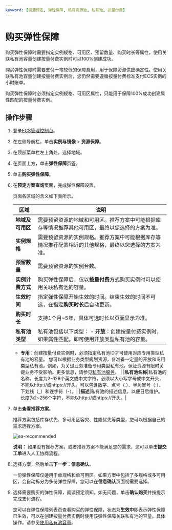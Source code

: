 ```yaml
---
keyword: [资源预定, 弹性保障, 私有资源池, 私有池, 按量付费]
---
```


# 购买弹性保障

购买弹性保障时需要指定实例规格、可用区、预留数量、购买时长等属性，使用关联私有池容量创建按量付费实例时可以100%创建成功。

购买弹性保障时需要支付一笔较低的保障费用，用于保障资源供应确定性。使用关联私有池容量创建按量付费实例后，您仍然需要遵循按量付费标准支付ECS实例的小时账单。

购买弹性保障时必须指定实例规格、可用区属性，只能用于保障100%成功创建属性匹配的按量付费实例。

## 操作步骤

1.  登录[ECS管理控制台](https://ecs.console.aliyun.com)。

2.  在左侧导航栏，单击**实例与镜像** \> **资源保障**。

3.  在顶部菜单栏左上角处，选择地域。

4.  在页面上方，单击**弹性保障**页签。

5.  单击**购买弹性保障**。

6.  在**预定方案查询**页面，完成弹性保障设置。

    页面各区域的含义如下表所示。

    |区域|说明|
    |--|--|
    |**地域及可用区**|需要预留资源的地域和可用区。推荐方案中可能根据库存等情况推荐其他可用区，最终以您选择的方案为准。|
    |**实例规格**|需要预留资源的实例规格。推荐方案中可能根据库存等情况推荐配置相近的其他规格，最终以您选择的方案为准。|
    |**预留数量**|需要预留资源的实例台数。|
    |**实例计费方式**|购买弹性保障后，仅以**按量付费**方式购买实例时可以使用关联私有池的容量。|
    |**生效时间**|指定弹性保障开始生效的时间。结束生效的时间不可选，在指定**购买时长**后自动更新。|
    |**购买时长**|支持1个月~5年，具体可选时长以页面显示为准。|
    |**私有池类型**|私有池包括以下类型：    -   **开放**：创建按量付费实例时，如果属性匹配，即可使用开放类型私有池的容量。
    -   **专用**：创建按量付费实例时，必须指定私有池ID才可使用对应专用类型私有池的容量。
您可以根据业务类型规划资源，各准备一定量的开放和专用类型私有池。例如，为关键业务准备专用类型私有池，保证资源有限时关键业务不受影响。更多信息，请参见[私有池服务](/cn.zh-CN/标签与资源/资源保障/资源保障概述.md)。 |
    |**私有池名称**|私有池的名称，长度为2~128个英文或中文字符，必须以大小写字母或中文开头，不能以http://或https://开头。可以包含数字、点号（.）、半角冒号（:）、下划线（\_）和连字符（-）。|
    |**描述**|私有池的描述信息，以便日后维护。长度为2~256个字符，不能以http://或https://开头。|

7.  单击**查看推荐方案**。

    推荐方案包括库存优先、多可用区容灾、性能优先等类型，您可以根据自己的需求选择方案。

    ![ea-recommended](https://static-aliyun-doc.oss-accelerate.aliyuncs.com/assets/img/zh-CN/7300996061/p185062.png)

    **说明：** 如果没有推荐方案，或者推荐方案不能满足您的需求，您可以单击**提交工单**进入人工协商流程。

8.  选择方案，然后单击**下一步：信息确认**。

    一份弹性保障仅适用于单规格和单可用区。如果方案中包括了多规格或多可用区，会自动拆分为多份弹性保障，您可以在**信息确认**页面视需要选择。

9.  选择需要购买的弹性保障，阅读预定须知。如无问题，单击**确认购买**并按提示完成支付流程。

    您可以在弹性保障列表页查看购买的弹性保障，状态为**生效中**即表示弹性保障已生效，可以在创建按量付费实例时使用该弹性保障关联私有池的容量。具体操作，请参见[使用私有池容量]()。


